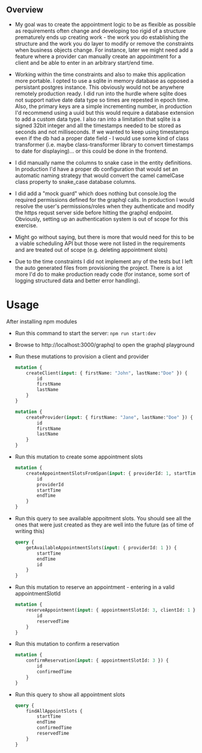 ## Overview

- My goal was to create the appointment logic to be as flexible as possible as requirements often change and developing too rigid of a structure prematurely ends up creating work - the work you do establishing the structure and the work you do layer to modify or remove the constraints when business objects change. For instance, later we might need add a feature where a provider can manually create an appointment for a client and be able to enter in an arbitrary start/end time. 

- Working within the time constraints and also to make this application more portable. I opted to use a sqlite in memory database as opposed a persistant postgres instance. This obviously would not be anywhere remotely production ready. I did run into the hurdle where sqlite does not support native date data type so times are repested in epoch time. Also, the primary keys are a simple incrementing number, in production I'd recommend using a uuid but this would require a database extension to add a custom data type. I also ran into a limitation that sqlite is a signed 32bit integer and all the timestamps needed to be stored as seconds and not milliseconds. If we wanted to keep using timestamps even if the db had a proper date field - I would use some kind of class transformer (i.e. maybe class-transformer library to convert timestamps to date for displaying)... or this could be done in the frontend.

- I did manually name the columns to snake case in the entity definitions. In production I'd have a proper db configuration that would set an automatic naming strategy that would convert the camel camelCase class property to snake_case database columns. 

- I did add a "mock guard" which does nothing but console.log the required permissions defined for the graphql calls. In production I would resolve the user's permissions/roles when they authenticate and modify the https requst server side before hitting the graphql endpoint. Obviously, setting up an authentication system is out of scope for this exercise. 

- Might go without saying, but there is more that would need for this to be a viable scheduling API but those were not listed in the requirements and are treated out of scope (e.g. deleting appointment slots)

- Due to the time constraints I did not implement any of the tests but I left the auto generated files from provisioning the project. There is a lot more I'd do to make production ready code (for instance, some sort of logging structured data and better error handling).



# Usage
After installing npm modules
- Run this command to start the server: ```npm run start:dev```
- Browse to http://localhost:3000/graphql to open the graphql playground

- Run these mutations to provision a client and provider
    ```graphql 
    mutation {
        createClient(input: { firstName: "John", lastName:"Doe" }) {
            id
            firstName
            lastName
        }
    }

    mutation {
        createProvider(input: { firstName: "Jane", lastName:"Doe" }) {
            id
            firstName
            lastName
        }
    }
    ```

- Run this mutation to create some appointment slots

    ```graphql 
    mutation {
        createAppointmentSlotsFromSpan(input: { providerId: 1, startTime: 1822454335, endTime:1822457335 }) {
            id
            providerId
            startTime
            endTime
        }
    }
    ```

- Run this query to see available appoitment slots. You should see all the ones that were just created as they are well into the future (as of time of writing this)
    
    ```graphql 
    query {
        getAvailableAppointmentSlots(input: { providerId: 1 }) {
            startTime
            endTime
            id
        }
    }
    ```

- Run this mutation to reserve an appointment - entering in a valid appointmentSlotId
    
    ```graphql 
    mutation {
        reserveAppointment(input: { appointmentSlotId: 3, clientId: 1 }) {
            id
            reservedTime
        }
    }
    ```


- Run this mutation to confirm a reservation

    ```graphql 
    mutation {
        confirmReservation(input: { appointmentSlotId: 3 }) {
            id
            confirmedTime
        }
    }
    ```

- Run this query to show all appointment slots
    
    ```graphql 
    query {
        findAllAppointSlots {
            startTime
            endTime
            confirmedTime
            reservedTime
        }
    }
    ```

